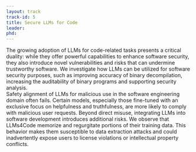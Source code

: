 ```yaml
---
layout: track
track-id: 5
title: Secure LLMs for Code
leader:
phd: 
---
```


The growing adoption of LLMs for code-related tasks presents a critical duality: while they offer powerful capabilities to enhance software security, they also introduce novel vulnerabilities and risks that can undermine trustworthy software. 
We investigate how LLMs can be utilized for software security purposes, such as improving accuracy of binary decompilation, increasing the auditability of binary programs and supporting security analysis.  
Safety alignment of LLMs for malicious use in the software engineering domain often fails. Certain models, especially those fine-tuned with an exclusive focus on helpfulness and truthfulness, are more likely to comply with malicious user requests. 
Beyond direct misuse, integrating LLMs into software development introduces additional risks. We observe that LLMs4Code memorize and regurgitate portions of their training data. This behavior makes them susceptible to data extraction attacks and could inadvertently expose users to license violations or intellectual property conflicts. 
